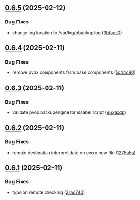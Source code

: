 ## [0.6.5](https://github.com/phonevox/pbackup/compare/v0.6.4...v0.6.5) (2025-02-12)


### Bug Fixes

* change log location to /var/log/pbackup.log ([3bfaed0](https://github.com/phonevox/pbackup/commit/3bfaed060b81c31f95b4df5d6c366f57b9401a78))



## [0.6.4](https://github.com/phonevox/pbackup/compare/v0.6.3...v0.6.4) (2025-02-11)


### Bug Fixes

* remove pvox components from base components ([5c44c80](https://github.com/phonevox/pbackup/commit/5c44c807cfdd83e79a62c0b458eb945b193d0c72))



## [0.6.3](https://github.com/phonevox/pbackup/compare/v0.6.2...v0.6.3) (2025-02-11)


### Bug Fixes

* validate pvox backupengine for issabel script ([962acdb](https://github.com/phonevox/pbackup/commit/962acdb8d73fb3b925a80eeef24f5ac11b87adc4))



## [0.6.2](https://github.com/phonevox/pbackup/compare/v0.6.1...v0.6.2) (2025-02-11)


### Bug Fixes

* remote destination interpret date on every new file ([1275a5a](https://github.com/phonevox/pbackup/commit/1275a5a9f3afd0dd997dd72861ee9d5802460ddb))



## [0.6.1](https://github.com/phonevox/pbackup/compare/v0.6.0...v0.6.1) (2025-02-11)


### Bug Fixes

* typo on remote checking ([2aac740](https://github.com/phonevox/pbackup/commit/2aac7403000273d1ae5fe04be1fa4bb4de519eca))




